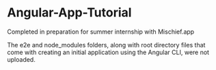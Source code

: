 # Angular-App-Tutorial

Completed in preparation for summer internship with Mischief.app 

The e2e and node_modules folders, along with root directory files that come with creating an initial application using the Angular CLI, were not uploaded. 
